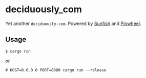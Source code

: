 # deciduously_com

Yet another `deciduously-com`. Powered by [Sunfish](https://github.com/tangramdotdev/sunfish/) and [Pinwheel](https://github.com/tangramdotdev/pinwheel/).

## Usage

```
$ cargo run
```

_or_

```
# HOST=0.0.0.0 PORT=8080 cargo run --release
```
